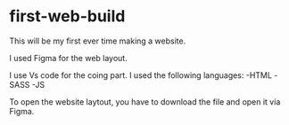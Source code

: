 # first-web-build
This will be my first ever time making a website. 


I used Figma for the web layout. 

I use Vs code for the coing part. 
I used the following languages: 
-HTML
-SASS
-JS


To open the website laytout, you have to download the file and open it via Figma. 
